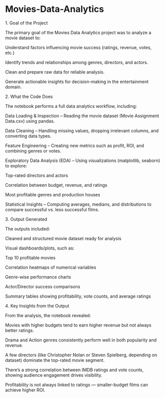 # Movies-Data-Analytics

1️. Goal of the Project

The primary goal of the Movies Data Analytics project was to analyze a movie dataset to:

Understand factors influencing movie success (ratings, revenue, votes, etc.)

Identify trends and relationships among genres, directors, and actors.

Clean and prepare raw data for reliable analysis.

Generate actionable insights for decision-making in the entertainment domain.

2️. What the Code Does

The notebook performs a full data analytics workflow, including:

Data Loading & Inspection – Reading the movie dataset (Movie Assignment Data.csv) using pandas.

Data Cleaning – Handling missing values, dropping irrelevant columns, and converting data types.

Feature Engineering – Creating new metrics such as profit, ROI, and combining genres or votes.

Exploratory Data Analysis (EDA) – Using visualizations (matplotlib, seaborn) to explore:

Top-rated directors and actors

Correlation between budget, revenue, and ratings

Most profitable genres and production houses

Statistical Insights – Computing averages, medians, and distributions to compare successful vs. less successful films.

3️. Output Generated

The outputs included:

Cleaned and structured movie dataset ready for analysis

Visual dashboards/plots, such as:

Top 10 profitable movies

Correlation heatmaps of numerical variables

Genre-wise performance charts

Actor/Director success comparisons

Summary tables showing profitability, vote counts, and average ratings

4️. Key Insights from the Output

From the analysis, the notebook revealed:

Movies with higher budgets tend to earn higher revenue but not always better ratings.

Drama and Action genres consistently perform well in both popularity and revenue.

A few directors (like Christopher Nolan or Steven Spielberg, depending on dataset) dominate the top-rated movie segment.

There’s a strong correlation between IMDB ratings and vote counts, showing audience engagement drives visibility.

Profitability is not always linked to ratings — smaller-budget films can achieve higher ROI.
